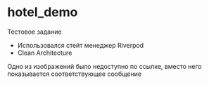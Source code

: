 # hotel_demo

Тестовое задание


 - Использовался стейт менеджер Riverpod
 - Clean Architecture

Одно из изображений было недоступно по ссылке, вместо него показывается соответствующее сообщение 
